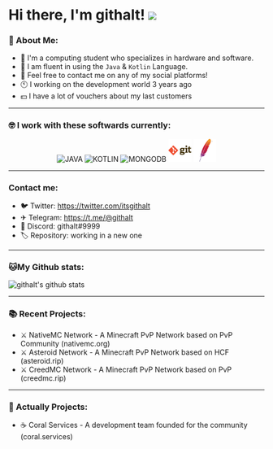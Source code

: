 # Hi there, I'm githalt! <img src="https://github.com/TheDudeThatCode/TheDudeThatCode/blob/master/Assets/Hi.gif" width="29px">
### 🤵 About Me:
- 🏦 I'm a computing student who specializes in hardware and software.
- 🤔 I am fluent in using the ```Java``` & ```Kotlin``` Language.
- 💬 Feel free to contact me on any of my social platforms!
- 🕚 I working on the development world 3 years ago
- 💵 I have a lot of vouchers about my last customers

---
### 🤓 I work with these softwards currently:
<p align="center">
<img src="https://www.vectorlogo.zone/logos/java/java-icon.svg" alt="JAVA" width="45" height="45"/> 
<img src="https://upload.wikimedia.org/wikipedia/commons/thumb/7/74/Kotlin_Icon.png/640px-Kotlin_Icon.png" alt="KOTLIN" width="45" height="45"/>
<img src="https://www.vectorlogo.zone/logos/mongodb/mongodb-icon.svg" alt="MONGODB" width="45" height="45"/> 
<img src="https://raw.githubusercontent.com/github/explore/80688e429a7d4ef2fca1e82350fe8e3517d3494d/topics/git/git.png" alt="GIT" width="45" height="45"/> 
<img src="https://raw.githubusercontent.com/github/explore/80688e429a7d4ef2fca1e82350fe8e3517d3494d/topics/maven/maven.png" alt="MAVEN" width="45" height="45"/>
</p>

---
### Contact me:
- 🐦 Twitter: https://twitter.com/itsgithalt
- ✈ Telegram: https://t.me/@githalt
- 📧 Discord: githalt#9999
- 🏷️ Repository: working in a new one

---
### 🐱My Github stats:
![githalt's github stats](https://github-readme-stats.vercel.app/api?username=githalt&count_private=true&show_icons=true&title_color=b118c9&icon_color=ff59ee&text_color=a0a0a0&bg_color=151515&hide=["stars"])

---
### 📚 Recent Projects:
- ⚔ NativeMC Network - A Minecraft PvP Network based on PvP Community (nativemc.org)
- ⚔ Asteroid Network - A Minecraft PvP Network based on HCF (asteroid.rip)
- ⚔ CreedMC Network - A Minecraft PvP Network based on PvP (creedmc.rip)

---
### 🥂 Actually Projects:
- ☕ Coral Services - A development team founded for the community (coral.services)
